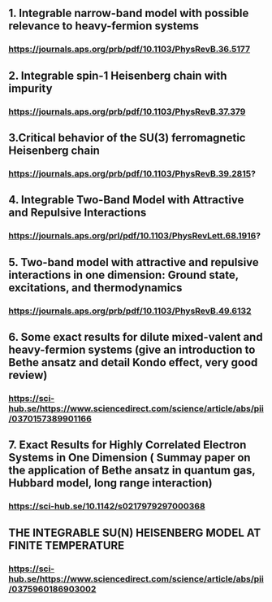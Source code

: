 ##  1. Integrable narrow-band model with possible relevance to heavy-fermion systems
###  https://journals.aps.org/prb/pdf/10.1103/PhysRevB.36.5177
## 2. Integrable spin-1 Heisenberg chain with impurity
###  https://journals.aps.org/prb/pdf/10.1103/PhysRevB.37.379
## 3.Critical behavior of the SU(3) ferromagnetic Heisenberg chain
### https://journals.aps.org/prb/pdf/10.1103/PhysRevB.39.2815?
## 4. Integrable Two-Band Model with Attractive and Repulsive Interactions
### https://journals.aps.org/prl/pdf/10.1103/PhysRevLett.68.1916?
## 5. Two-band model with attractive and repulsive interactions in one dimension: Ground state, excitations, and thermodynamics
### https://journals.aps.org/prb/pdf/10.1103/PhysRevB.49.6132
## 6. Some exact results for dilute mixed-valent and heavy-fermion systems (give an introduction to Bethe ansatz and detail Kondo effect, very good review)
### https://sci-hub.se/https://www.sciencedirect.com/science/article/abs/pii/0370157389901166
## 7. Exact Results for Highly Correlated Electron Systems in One Dimension ( Summay paper on the application of Bethe ansatz in quantum gas, Hubbard model, long range interaction)
### https://sci-hub.se/10.1142/s0217979297000368






##  THE INTEGRABLE SU(N) HEISENBERG MODEL AT FINITE TEMPERATURE 
### https://sci-hub.se/https://www.sciencedirect.com/science/article/abs/pii/0375960186903002

